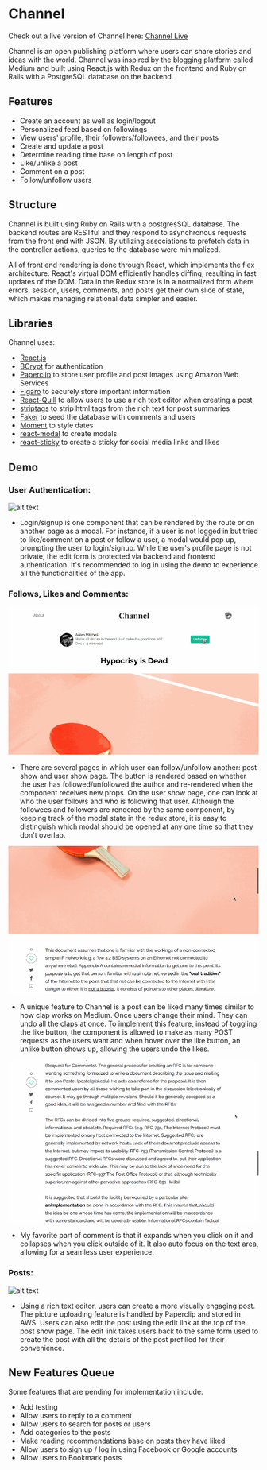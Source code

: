 # Channel

Check out a live version of Channel here: [Channel Live](https://channeling.herokuapp.com/#/)

Channel is an open publishing platform where users can share stories and ideas with the world. Channel was inspired by the blogging platform called Medium and built using React.js with Redux on the frontend and Ruby on Rails with a PostgreSQL database on the backend.

## Features

* Create an account as well as login/logout
* Personalized feed based on followings
* View users' profile, their followers/followees, and their posts
* Create and update a post
* Determine reading time base on length of post
* Like/unlike a post
* Comment on a post
* Follow/unfollow users

## Structure

Channel is built using Ruby on Rails with a postgresSQL database. The backend routes are RESTful and they respond to asynchronous requests from the front end with JSON. By utilizing associations to prefetch data in the controller actions, queries to the database were minimalized.

All of front end rendering is done through React, which implements the flex architecture. React's virtual DOM efficiently handles diffing, resulting in fast updates of the DOM. Data in the Redux store is in a normalized form where errors, session, users, comments, and posts get their own slice of state, which makes managing relational data simpler and easier.

## Libraries

Channel uses:

* [React.js](https://reactjs.org/)
* [BCrypt](https://github.com/codahale/bcrypt-ruby) for authentication
* [Paperclip](https://github.com/thoughtbot/paperclip) to store user profile and post images using Amazon Web Services
* [Figaro](https://github.com/laserlemon/figaro) to securely store important information
* [React-Quill](https://github.com/zenoamaro/react-quill) to allow users to use a rich text editor when creating a post
* [striptags](https://github.com/ericnorris/striptags) to strip html tags from the rich text for post summaries
* [Faker](https://github.com/stympy/faker) to seed the database with comments and users
* [Moment](https://momentjs.com/) to style dates
* [react-modal](https://github.com/reactjs/react-modal) to create modals
* [react-sticky](https://github.com/captivationsoftware/react-sticky) to create a sticky for social media links and likes

## Demo

### User Authentication:

![alt text](app/assets/images/channel_login.gif)
* Login/signup is one component that can be rendered by the route or on another page as a modal. For instance, if a user is not logged in but tried to like/comment on a post or follow a user, a modal would pop up, prompting the user to login/signup. While the user's profile page is not private, the edit form is protected via backend and frontend authentication. It's recommended to log in using the demo to experience all the functionalities of the app.

### Follows, Likes and Comments:

![alt text](app/assets/images/channel_follow.gif)

* There are several pages in which user can follow/unfollow another: post show and user show page. The button is rendered based on whether the user has followed/unfollowed the author and re-rendered when the component receives new props. On the user show page, one can look at who the user follows and who is following that user. Although the followees and followers are rendered by the same component, by keeping track of the modal state in the redux store, it is easy to distinguish which modal should be opened at any one time so that they don't overlap.

![alt text](app/assets/images/channel_like.gif)

* A unique feature to Channel is a post can be liked many times similar to how clap works on Medium. Once users change their mind. They can undo all the claps at once. To implement this feature, instead of toggling the like button, the component is allowed to make as many POST requests as the users want and when hover over the like button, an unlike button shows up, allowing the users undo the likes.

![alt text](app/assets/images/channel_comment.gif)

* My favorite part of comment is that it expands when you click on it and collapses when you click outside of it. It also auto focus on the text area, allowing for a seamless user experience. 

### Posts:

![alt text](app/assets/images/channel_post.gif)

* Using a rich text editor, users can create a more visually engaging post. The picture uploading feature is handled by Paperclip and stored in AWS. Users can also edit the post using the edit link at the top of the post show page. The edit link takes users back to the same form used to create the post with all the details of the post prefilled for their convenience.  

## New Features Queue

Some features that are pending for implementation include:
* Add testing
* Allow users to reply to a comment
* Allow users to search for posts or users
* Add categories to the posts
* Make reading recommendations base on posts they have liked
* Allow users to sign up / log in using Facebook or Google accounts
* Allow users to Bookmark posts
